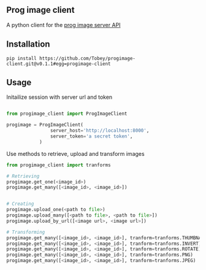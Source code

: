 Prog image client 
------------------


A python client for the [prog image server API]('https://github.com/tobey/progimage-server')

Installation 
------------

```
pip install https://github.com/Tobey/progimage-client.git@v0.1.1#egg=progimage-client
```

Usage
-----

Initailize session with server url and token

```python

from progimage_client import ProgImageClient

progimage = ProgImageClient(
                server_host='http://localhost:8000',
                server_token='a secret token',
            )

```

Use methods to retrieve, upload and transform images

```python
from progimage_client import tranforms

# Retrieving 
progimage.get_one(<image_id>)
progimage.get_many([<image_id>, <image_id>])


# Creating
progimage.upload_one(<path to file>)
progimage.upload_many([<path to file>, <path to file>])
progimage.upload_by_url([<image url>, <image url>])

# Transforming
progimage.get_many([<image_id>, <image_id>], tranform=tranforms.THUMBNAIL)
progimage.get_many([<image_id>, <image_id>], tranform=tranforms.INVERT)
progimage.get_many([<image_id>, <image_id>], tranform=tranforms.ROTATE)
progimage.get_many([<image_id>, <image_id>], tranform=tranforms.PNG)
progimage.get_many([<image_id>, <image_id>], tranform=tranforms.JPEG)
```
